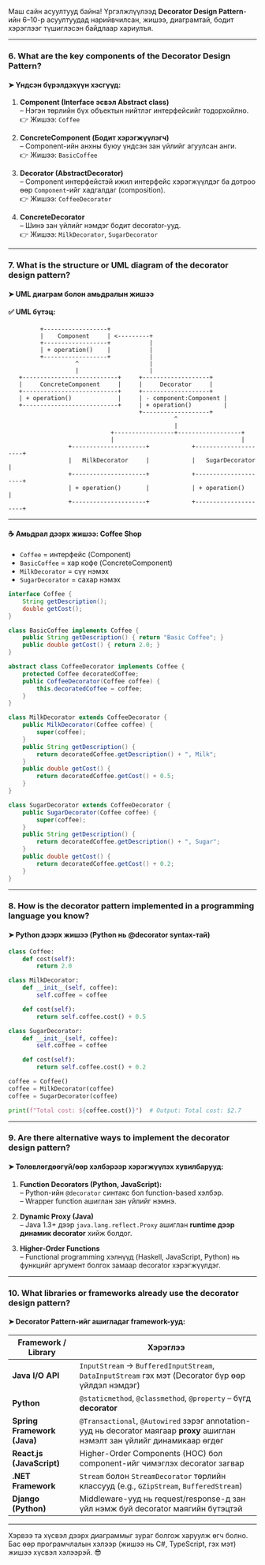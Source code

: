 Маш сайн асуултууд байна! Үргэлжлүүлээд **Decorator Design Pattern**-ийн 6–10-р асуултуудад нарийвчилсан, жишээ, диаграмтай, бодит хэрэглээг түшиглэсэн байдлаар хариулъя.

---

### **6. What are the key components of the Decorator Design Pattern?**
#### ➤ Үндсэн бүрэлдэхүүн хэсгүүд:

1. **Component (Interface эсвэл Abstract class)**  
   – Нэгэн төрлийн бүх объектын нийтлэг интерфейсийг тодорхойлно.  
   👉 Жишээ: `Coffee`

2. **ConcreteComponent (Бодит хэрэгжүүлэгч)**  
   – Component-ийн анхны буюу үндсэн зан үйлийг агуулсан анги.  
   👉 Жишээ: `BasicCoffee`

3. **Decorator (AbstractDecorator)**  
   – Component интерфейстэй ижил интерфейс хэрэгжүүлдэг ба дотроо өөр `Component`-ийг хадгалдаг (composition).  
   👉 Жишээ: `CoffeeDecorator`

4. **ConcreteDecorator**  
   – Шинэ зан үйлийг нэмдэг бодит decorator-ууд.  
   👉 Жишээ: `MilkDecorator`, `SugarDecorator`

---

### **7. What is the structure or UML diagram of the decorator design pattern?**
#### ➤ UML диаграм болон амьдралын жишээ

#### ✅ UML бүтэц:

```
         +------------------+
         |    Component     | <---------+
         +------------------+           |
         | + operation()    |           |
         +------------------+           |
                   ^                    |
                   |                    |
   +---------------------------+     +-------------------+
   |     ConcreteComponent     |     |     Decorator     |
   +---------------------------+     +-------------------+
   | + operation()             |     | - component:Component |
   +---------------------------+     | + operation()         |
                                     +-------------------+
                                               ^
                                               |
                             +-----------------+------------------+
                             |                                    |
                 +---------------------+            +---------------------+
                 |   MilkDecorator     |            |   SugarDecorator    |
                 +---------------------+            +---------------------+
                 | + operation()       |            | + operation()       |
                 +---------------------+            +---------------------+
```

---

#### ☕ **Амьдрал дээрх жишээ: Coffee Shop**

- `Coffee` = интерфейс (Component)
- `BasicCoffee` = хар кофе (ConcreteComponent)
- `MilkDecorator` = сүү нэмэх
- `SugarDecorator` = сахар нэмэх

```java
interface Coffee {
    String getDescription();
    double getCost();
}

class BasicCoffee implements Coffee {
    public String getDescription() { return "Basic Coffee"; }
    public double getCost() { return 2.0; }
}

abstract class CoffeeDecorator implements Coffee {
    protected Coffee decoratedCoffee;
    public CoffeeDecorator(Coffee coffee) {
        this.decoratedCoffee = coffee;
    }
}

class MilkDecorator extends CoffeeDecorator {
    public MilkDecorator(Coffee coffee) {
        super(coffee);
    }
    public String getDescription() {
        return decoratedCoffee.getDescription() + ", Milk";
    }
    public double getCost() {
        return decoratedCoffee.getCost() + 0.5;
    }
}

class SugarDecorator extends CoffeeDecorator {
    public SugarDecorator(Coffee coffee) {
        super(coffee);
    }
    public String getDescription() {
        return decoratedCoffee.getDescription() + ", Sugar";
    }
    public double getCost() {
        return decoratedCoffee.getCost() + 0.2;
    }
}
```

---

### **8. How is the decorator pattern implemented in a programming language you know?**
#### ➤ Python дээрх жишээ (Python нь @decorator syntax-тай)

```python
class Coffee:
    def cost(self):
        return 2.0

class MilkDecorator:
    def __init__(self, coffee):
        self.coffee = coffee

    def cost(self):
        return self.coffee.cost() + 0.5

class SugarDecorator:
    def __init__(self, coffee):
        self.coffee = coffee

    def cost(self):
        return self.coffee.cost() + 0.2

coffee = Coffee()
coffee = MilkDecorator(coffee)
coffee = SugarDecorator(coffee)

print(f"Total cost: ${coffee.cost()}")  # Output: Total cost: $2.7
```

---

### **9. Are there alternative ways to implement the decorator design pattern?**
#### ➤ Төлөвлөгдөөгүй/өөр хэлбэрээр хэрэгжүүлэх хувилбарууд:

1. **Function Decorators (Python, JavaScript):**  
   – Python-ийн `@decorator` синтакс бол function-based хэлбэр.  
   – Wrapper function ашиглан зан үйлийг нэмнэ.

2. **Dynamic Proxy (Java)**  
   – Java 1.3+ дээр `java.lang.reflect.Proxy` ашиглан **runtime дээр динамик decorator** хийж болдог.

3. **Higher-Order Functions**  
   – Functional programming хэлнүүд (Haskell, JavaScript, Python) нь функцийг аргумент болгох замаар decorator хэрэгжүүлдэг.

---

### **10. What libraries or frameworks already use the decorator design pattern?**
#### ➤ Decorator Pattern-ийг ашигладаг framework-ууд:

| Framework / Library | Хэрэглээ |
|----------------------|----------|
| **Java I/O API**     | `InputStream` → `BufferedInputStream`, `DataInputStream` гэх мэт (Decorator бүр өөр үйлдэл нэмдэг) |
| **Python**           | `@staticmethod`, `@classmethod`, `@property` – бүгд **decorator** |
| **Spring Framework (Java)** | `@Transactional`, `@Autowired` зэрэг annotation-ууд нь decorator маягаар **proxy** ашиглан нэмэлт зан үйлийг динамикаар өгдөг |
| **React.js (JavaScript)** | Higher-Order Components (HOC) бол component-ийг чимэглэх decorator загвар |
| **.NET Framework**   | `Stream` болон `StreamDecorator` төрлийн классууд (e.g., `GZipStream`, `BufferedStream`) |
| **Django (Python)**  | Middleware-ууд нь request/response-д зан үйл нэмж буй decorator маягийн бүтэцтэй |

---

Хэрвээ та хүсвэл дээрх диаграммыг зураг болгож харуулж өгч болно. Бас өөр програмчлалын хэлээр (жишээ нь C#, TypeScript, гэх мэт) жишээ хүсвэл хэлээрэй. 😎